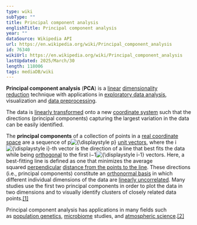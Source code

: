 ```yaml
---
type: wiki
subType: ""
title: Principal component analysis
englishTitle: Principal component analysis
year: ""
dataSource: Wikipedia API
url: https://en.wikipedia.org/wiki/Principal_component_analysis
id: 76340
wikiUrl: https://en.wikipedia.org/wiki/Principal_component_analysis
lastUpdated: 2025/March/30
length: 118006
tags: mediaDB/wiki
---
```

**Principal component analysis** (**PCA**) is a [linear](https://en.wikipedia.org/wiki/Linear_map "Linear map") [dimensionality reduction](https://en.wikipedia.org/wiki/Dimensionality_reduction "Dimensionality reduction") technique with applications in [exploratory data analysis](https://en.wikipedia.org/wiki/Exploratory_data_analysis "Exploratory data analysis"), visualization and [data preprocessing](https://en.wikipedia.org/wiki/Data_Preprocessing "Data Preprocessing").

The data is [linearly transformed](https://en.wikipedia.org/wiki/Linear_map "Linear map") onto a new [coordinate system](https://en.wikipedia.org/wiki/Coordinate_system "Coordinate system") such that the directions (principal components) capturing the largest variation in the data can be easily identified.

The **principal components** of a collection of points in a [real coordinate space](https://en.wikipedia.org/wiki/Real_coordinate_space "Real coordinate space") are a sequence of p![{\displaystyle p}](https://wikimedia.org/api/rest_v1/media/math/render/svg/81eac1e205430d1f40810df36a0edffdc367af36) [unit vectors](https://en.wikipedia.org/wiki/Unit_vector "Unit vector"), where the i![{\displaystyle i}](https://wikimedia.org/api/rest_v1/media/math/render/svg/add78d8608ad86e54951b8c8bd6c8d8416533d20)-th vector is the direction of a line that best fits the data while being [orthogonal](https://en.wikipedia.org/wiki/Orthogonal "Orthogonal") to the first i−1![{\displaystyle i-1}](https://wikimedia.org/api/rest_v1/media/math/render/svg/9d2ca5c639f26340e0e80f5883cc93a00254513c) vectors. Here, a best-fitting line is defined as one that minimizes the average squared [perpendicular](https://en.wikipedia.org/wiki/Perpendicular_distance "Perpendicular distance") [distance from the points to the line](https://en.wikipedia.org/wiki/Distance_from_a_point_to_a_line "Distance from a point to a line"). These directions (i.e., principal components) constitute an [orthonormal basis](https://en.wikipedia.org/wiki/Orthonormal_basis "Orthonormal basis") in which different individual dimensions of the data are [linearly uncorrelated](https://en.wikipedia.org/wiki/Linear_correlation "Linear correlation"). Many studies use the first two principal components in order to plot the data in two dimensions and to visually identify clusters of closely related data points.[[1]](https://en.wikipedia.org/wiki/Principal_component_analysis#cite_note-1)

Principal component analysis has applications in many fields such as [population genetics](https://en.wikipedia.org/wiki/Population_genetics "Population genetics"), [microbiome](https://en.wikipedia.org/wiki/Microbiome "Microbiome") studies, and [atmospheric science](https://en.wikipedia.org/wiki/Atmospheric_science "Atmospheric science").[[2]](https://en.wikipedia.org/wiki/Principal_component_analysis#cite_note-2)